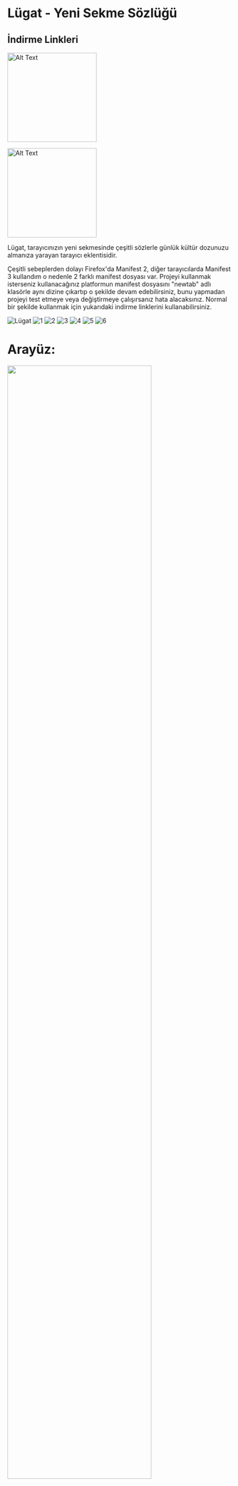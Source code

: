 # Lügat - Yeni Sekme Sözlüğü

## İndirme Linkleri

<a href="https://addons.mozilla.org/tr/firefox/addon/lugat_sozluk?utm_source=github.com/tuncaykaptan/lugat/" target="_blank"><img src="https://github.com/tuncaykaptan/lugat/assets/75607066/6af09585-ad09-4c53-b4f5-dd686225f9e7" alt="Alt Text" width="200"></a>


<a href="https://microsoftedge.microsoft.com/addons/detail/l%C3%BCgat-yeni-sekme-s%C3%B6zl%C3%BC%C4%9F/gacdjadggbnffcbicepgiakoifbgmnfg" target="_blank"><img src="https://github.com/tuncaykaptan/lugat/assets/75607066/d4b82e69-6909-4293-8de3-62c8d27e52ba" alt="Alt Text" width="200"></a>

Lügat, tarayıcınızın yeni sekmesinde çeşitli sözlerle günlük kültür dozunuzu almanıza yarayan tarayıcı eklentisidir.

Çeşitli sebeplerden dolayı Firefox'da Manifest 2, diğer tarayıcılarda Manifest 3 kullandım o nedenle 2 farklı manifest dosyası var. Projeyi kullanmak isterseniz kullanacağınız platformun manifest dosyasını "newtab" adlı klasörle aynı dizine çıkartıp o şekilde devam edebilirsiniz, bunu yapmadan projeyi test etmeye veya değiştirmeye çalışırsanız hata alacaksınız.
Normal bir şekilde kullanmak için yukarıdaki indirme linklerini kullanabilirsiniz.

![Lügat](https://github.com/tuncaykaptan/lugat/assets/75607066/73c83b30-9324-4a45-b1eb-4457162d77db)
![1](https://github.com/tuncaykaptan/lugat/assets/75607066/e1e533cc-897f-408d-abb8-ab5a86450dcb)
![2](https://github.com/tuncaykaptan/lugat/assets/75607066/65aa28cd-cd10-45a7-99b0-b12a03225745)
![3](https://github.com/tuncaykaptan/lugat/assets/75607066/44ae0e91-0e21-466b-b945-55e0cddb5d3b)
![4](https://github.com/tuncaykaptan/lugat/assets/75607066/5a207e8e-77be-40ae-b1e5-489bab0df5ba)
![5](https://github.com/tuncaykaptan/lugat/assets/75607066/6df1d4ba-e929-4407-ae54-754fcb837867)
![6](https://github.com/tuncaykaptan/lugat/assets/75607066/2fc0169f-664f-4f2f-9e74-479184de8e1d)

# Arayüz:
<img src="https://github.com/tuncaykaptan/lugat/assets/75607066/51d2ef12-67b8-4164-8ad1-e887144841cd" width="80%">
<img src="https://github.com/tuncaykaptan/lugat/assets/75607066/f4e49876-f3f1-4ff1-8f41-47a10f803443" width="80%">
<img src="https://github.com/tuncaykaptan/lugat/assets/75607066/8d78b0e9-52e2-42e8-857e-c660e38f1c84" width="80%">
<img src="https://github.com/tuncaykaptan/lugat/assets/75607066/3b294534-2294-4a77-a32e-b4190d947b1e" width="80%">
<img src="https://github.com/tuncaykaptan/lugat/assets/75607066/c4344883-7552-4b49-bc1f-39e5138be989" width="80%">

# Çalışma Diyagramı:
![Başlıksız Diyagram drawio](https://github.com/user-attachments/assets/bef2bdde-22f8-4466-98a8-22906bef2b3b)







